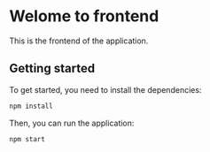# Welome to frontend

This is the frontend of the application.

## Getting started

To get started, you need to install the dependencies:

```bash
npm install
```

Then, you can run the application:

```bash
npm start
```

